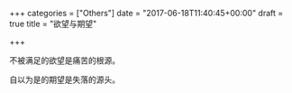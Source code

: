 +++
categories = ["Others"]
date = "2017-06-18T11:40:45+00:00"
draft = true
title = "欲望与期望"

+++


不被满足的欲望是痛苦的根源。

自以为是的期望是失落的源头。